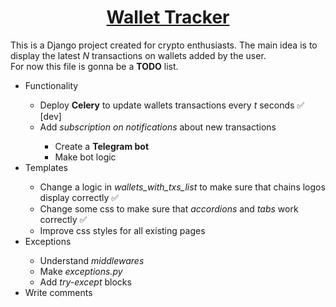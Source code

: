 <h1 align="center">
<strong>
<a href="https://github.com/Frostibums/wallet_tracker_django">Wallet Tracker</a>
</strong></h1>

<p>
This is a Django project created for crypto enthusiasts. The main idea is to display the latest <em>N</em> transactions on wallets added by the user.
<br>
For now this file is gonna be a <strong>TODO</strong> list.
</p>

<ul style="paddling-bottom: 4px;">
  <li>Functionality</li>
  <ul>
    <li>Deploy <strong>Celery</strong> to update wallets transactions every <em>t</em> seconds ✅ [dev]</li>
    <li>Add <em>subscription on notifications</em> about new transactions</li>
    <ul>
      <li>Create a <strong>Telegram bot</strong></li>
      <li>Make bot logic</li>
    </ul>
  </ul>
  
  <li>Templates</li>
  <ul>
    <li>Change a logic in <em>wallets_with_txs_list</em> to make sure that chains logos display correctly ✅ </li>
    <li>Change some css to make sure that <em>accordions</em> and <em>tabs</em> work correctly ✅ </li>
    <li>Improve css styles for all existing pages</li>
  </ul>
 
  <li>Exceptions</li>
  <ul>
    <li>Understand <em>middlewares</em></li>
    <li>Make <em>exceptions.py</em></li>
    <li>Add <em>try-except</em> blocks</li>
  </ul>
  
  <li>Write comments</li>
</ul>
  


